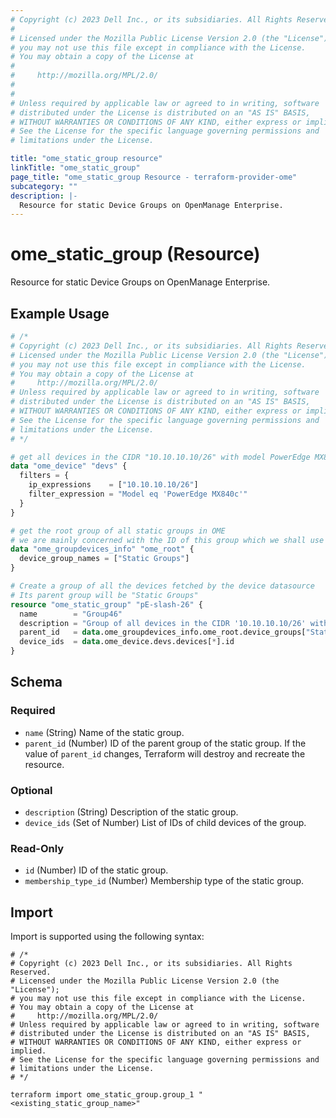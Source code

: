 ```yaml
---
# Copyright (c) 2023 Dell Inc., or its subsidiaries. All Rights Reserved.
# 
# Licensed under the Mozilla Public License Version 2.0 (the "License");
# you may not use this file except in compliance with the License.
# You may obtain a copy of the License at
# 
#     http://mozilla.org/MPL/2.0/
# 
# 
# Unless required by applicable law or agreed to in writing, software
# distributed under the License is distributed on an "AS IS" BASIS,
# WITHOUT WARRANTIES OR CONDITIONS OF ANY KIND, either express or implied.
# See the License for the specific language governing permissions and
# limitations under the License.

title: "ome_static_group resource"
linkTitle: "ome_static_group"
page_title: "ome_static_group Resource - terraform-provider-ome"
subcategory: ""
description: |-
  Resource for static Device Groups on OpenManage Enterprise.
---
```


# ome_static_group (Resource)

Resource for static Device Groups on OpenManage Enterprise.


## Example Usage

```terraform
# /*
# Copyright (c) 2023 Dell Inc., or its subsidiaries. All Rights Reserved.
# Licensed under the Mozilla Public License Version 2.0 (the "License");
# you may not use this file except in compliance with the License.
# You may obtain a copy of the License at
#     http://mozilla.org/MPL/2.0/
# Unless required by applicable law or agreed to in writing, software
# distributed under the License is distributed on an "AS IS" BASIS,
# WITHOUT WARRANTIES OR CONDITIONS OF ANY KIND, either express or implied.
# See the License for the specific language governing permissions and
# limitations under the License.
# */

# get all devices in the CIDR "10.10.10.10/26" with model PowerEdge MX840c
data "ome_device" "devs" {
  filters = {
    ip_expressions    = ["10.10.10.10/26"]
    filter_expression = "Model eq 'PowerEdge MX840c'"
  }
}

# get the root group of all static groups in OME
# we are mainly concerned with the ID of this group which we shall use to create a child group
data "ome_groupdevices_info" "ome_root" {
  device_group_names = ["Static Groups"]
}

# Create a group of all the devices fetched by the device datasource
# Its parent group will be "Static Groups"
resource "ome_static_group" "pE-slash-26" {
  name        = "Group46"
  description = "Group of all devices in the CIDR '10.10.10.10/26' with model PowerEdge MX840c"
  parent_id   = data.ome_groupdevices_info.ome_root.device_groups["Static Groups"].id
  device_ids  = data.ome_device.devs.devices[*].id
}
```

<!-- schema generated by tfplugindocs -->
## Schema

### Required

- `name` (String) Name of the static group.
- `parent_id` (Number) ID of the parent group of the static group. If the value of `parent_id` changes, Terraform will destroy and recreate the resource.

### Optional

- `description` (String) Description of the static group.
- `device_ids` (Set of Number) List of IDs of child devices of the group.

### Read-Only

- `id` (Number) ID of the static group.
- `membership_type_id` (Number) Membership type of the static group.

## Import

Import is supported using the following syntax:

```shell
# /*
# Copyright (c) 2023 Dell Inc., or its subsidiaries. All Rights Reserved.
# Licensed under the Mozilla Public License Version 2.0 (the "License");
# you may not use this file except in compliance with the License.
# You may obtain a copy of the License at
#     http://mozilla.org/MPL/2.0/
# Unless required by applicable law or agreed to in writing, software
# distributed under the License is distributed on an "AS IS" BASIS,
# WITHOUT WARRANTIES OR CONDITIONS OF ANY KIND, either express or implied.
# See the License for the specific language governing permissions and
# limitations under the License.
# */

terraform import ome_static_group.group_1 "<existing_static_group_name>"
```